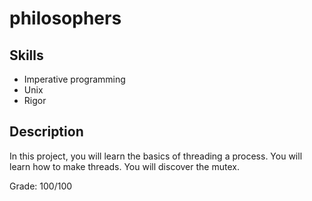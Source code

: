 # philosophers

## Skills
* Imperative programming
* Unix
* Rigor

## Description
In this project, you will learn the basics of threading a process. You will
learn how to make threads. You will discover the mutex.

Grade: 100/100
